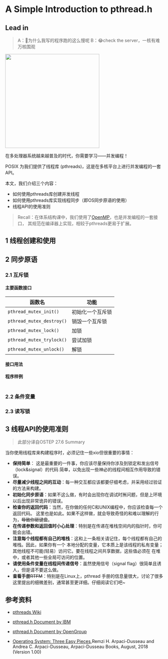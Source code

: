 # A Simple Introduction to pthread.h

## Lead in

> A：🤔为什么我写的程序跑的这么慢呢
> B：😂check the server，一核有难万核围观

<img src="https://picgo-1303220879.cos.ap-shanghai.myqcloud.com/img/20221011090209.png" width="300" align="center"/>

在多处理器系统越来越普及的时代，你需要学习——并发编程！

POSIX 为我们提供了线程库 (pthreads)，这是在多核平台上进行并发编程的一套API。

本文，我们介绍三个内容：

- 如何使用pthreads库创建并发线程
- 如何使用pthreads库实现线程同步（即OS同步原语的使用）
- 线程API的使用准则

> Recall：在体系结构课中，我们使用了[OpenMP](https://en.wikipedia.org/wiki/OpenMP)，也是并发编程的一套接口，
其规范在编译器上实现，相较于pthreads更易于扩展。

## 1 线程创建和使用

## 2 同步原语

### 2.1 互斥锁

#### 主要函数接口

| 函数名                    | 功能             |
| ------------------------- | ---------------- |
| `pthread_mutex_init()`    | 初始化一个互斥锁 |
| `pthread_mutex_destroy()` | 销毁一个互斥锁   |
| `pthread_mutex_lock()`    | 加锁             |
| `pthread_mutex_trylock()` | 尝试加锁         |
| `pthread_mutex_unlock()`  | 解锁             |

#### 接口用法


#### 程序样例

```c


```

### 2.2 条件变量

### 2.3 读写锁

## 3 线程API的使用准则

> 此部分译自OSTEP 27.6 Summary

当你使用线程库来构建程序时，必须记住一些xio但很重要的事情：

- **保持简单**： 这是最重要的一件事，你应该尽量保持你涉及到锁定和发出信号（lock&signal）的代码
简单，以免出现一些神必的线程间相互作用导致的错误。
- **尽量减少线程之间的互动**：每一种交互都应该都要仔细考虑，并采用经过验证的方法来构建。
- **初始化同步原语**：如果不这么做，有时会出现你在调试时🈚问题，但是上环境以后出现非常诡异的错误。
- **检查你的返回代码**：当然，在你做的任何C和UNIX编程中，你应该检查每一个返回代码。
这里也是如此。如果不这样做，就会导致奇怪的和难以理解的行为，~~导致你砸键盘~~。
- **在传递参数和返回值时小心处理**：特别是在传递在堆栈空间内的指针时，你可能会出错。
- **注意每个线程都有自己的堆栈**：这和上一条相关请记住，每个线程都有自己的堆栈。因此，如果你有一个
本地分配的变量，它本质上是该线程的私有变量；其他线程不可能(轻易）访问它。要在线程之间共享数据，这些值必须在
在堆中，或者其他一些全局可访问的位置。
- **请使用条件变量在线程间传递信号**：虽然使用信号（signal flag）很简单且诱人，但是请不要这么做。
- **查看手册**~~RTFM~~：特别是在Linux上，pthread 手册的信息量很大，讨论了很多这里提出的细微差别，通常甚至更详细。仔细阅读它们吧~


## 参考资料

- [pthreads Wiki](https://en.wikipedia.org/wiki/Pthreads)

- [pthread.h Document by IBM](https://www.ibm.com/docs/en/aix/7.2?topic=files-pthreadh-file)

- [pthread.h Document by OpenGroup](https://pubs.opengroup.org/onlinepubs/7908799/xsh/pthread.h.html)

- [Operating System: Three Easy Pieces](https://pages.cs.wisc.edu/~remzi/OSTEP/),Remzi H. Arpaci-Dusseau and Andrea C. Arpaci-Dusseau, Arpaci-Dusseau Books, August, 2018 (Version 1.00)